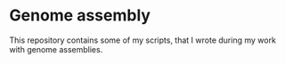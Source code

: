 Genome assembly
===============

This repository contains some of my scripts, that I wrote during my work with genome assemblies.
